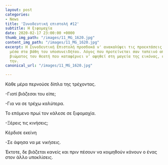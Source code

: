 ```yaml
---
layout: post
categories:
- News
title: 'Συνοδευτική επιστολή #12'
subtitle: Η ξιφομαχία
date: 2020-02-17 23:00:00 +0000
thumb_img_path: "/images/11_MG_1620.jpg"
content_img_path: "/images/11_MG_1620.jpg"
excerpt: Η Συνοδευτική Επιστολή προσδοκά ν' ανακαλύψει τις προεκτάσεις της εικόνας
  μέσα στα βάθη του υποσυνειδήτου. Λόγος που προτείνεται σαν ταπεινό απαύγασμα του
  βιώματος του θεατή που καταφέρνει ν’ αφηθεί στη μαγεία της εικόνας, επαναδημιουργώντας
  την.
canonical_url: "/images/11_MG_1620.jpg"

---
```

Κάθε μέρα περνούσε δίπλα της τρέχοντας.

\-Γιατί βιάζεσαι του είπε;

\-Για να σε τρέχω καλύτερα.

Το επόμενο πρωί τον κάλεσε σε ξιφομαχία.

\-Ξέρεις τις κινήσεις;

Κέρδισε εκείνη

\-Σε άφησα να με νικήσεις.

Έκτοτε, δε βιάζεται κανείς και πριν πέσουν να κοιμηθούν κάνουν ο ένας στον άλλο υποκλίσεις.
